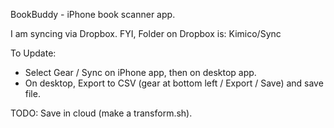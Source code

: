BookBuddy - iPhone book scanner app.

I am syncing via Dropbox. FYI, Folder on Dropbox is: Kimico/Sync

To Update:
- Select Gear / Sync on iPhone app, then on desktop app.
- On desktop, Export to CSV (gear at bottom left / Export / Save) and save file.

TODO: Save in cloud (make a transform.sh).
